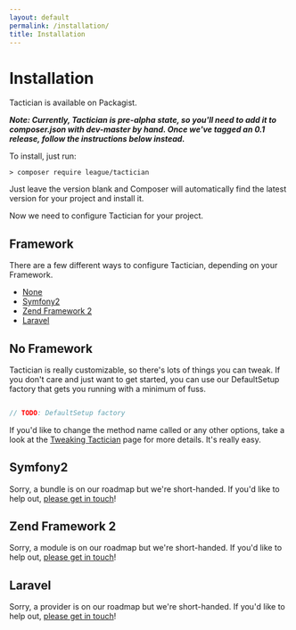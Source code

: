 ```yaml
---
layout: default
permalink: /installation/
title: Installation
---
```


# Installation

Tactician is available on Packagist.

**_Note: Currently, Tactician is pre-alpha state, so you'll need to add it to composer.json with dev-master by hand. Once we've tagged an 0.1 release, follow the instructions below instead._**

To install, just run:

	> composer require league/tactician

Just leave the version blank and Composer will automatically find the latest version for your project and install it. 

Now we need to configure Tactician for your project.

## Framework
There are a few different ways to configure Tactician, depending on your Framework.

- [None](#no-framework)
- [Symfony2](#symfony2)
- [Zend Framework 2](#zend-framework-2)
- [Laravel](#laravel)

## No Framework

Tactician is really customizable, so there's lots of things you can tweak. If you don't care and just want to get started, you can use our DefaultSetup factory that gets you running with a minimum of fuss.

~~~ php

// TODO: DefaultSetup factory

~~~
  
If you'd like to change the method name called or any other options, take a look at the [Tweaking Tactician](/tweaking-tactician) page for more details. It's really easy. 

## Symfony2
Sorry, a bundle is on our roadmap but we're short-handed. If you'd like to help out, [please get in touch](https://github.com/thephpleague/tactician/issues)!

## Zend Framework 2
Sorry, a module is on our roadmap but we're short-handed. If you'd like to help out, [please get in touch](https://github.com/thephpleague/tactician/issues)!

## Laravel
Sorry, a provider is on our roadmap but we're short-handed. If you'd like to help out, [please get in touch](https://github.com/thephpleague/tactician/issues)!
